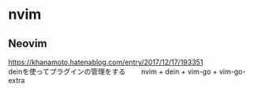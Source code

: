 # nvim

## Neovim
https://khanamoto.hatenablog.com/entry/2017/12/17/193351  
deinを使ってプラグインの管理をする　　
nvim + dein + vim-go + vim-go-extra  
